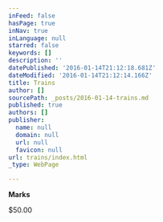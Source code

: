 ```yaml
---
inFeed: false
hasPage: true
inNav: true
inLanguage: null
starred: false
keywords: []
description: ''
datePublished: '2016-01-14T21:12:18.681Z'
dateModified: '2016-01-14T21:12:14.166Z'
title: Trains
author: []
sourcePath: _posts/2016-01-14-trains.md
published: true
authors: []
publisher:
  name: null
  domain: null
  url: null
  favicon: null
url: trains/index.html
_type: WebPage

---
```

**Marks**

$50.00